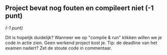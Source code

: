 ##	Project bevat nog fouten en compileert niet (-1 punt)

*(-1 punt)*

Dit is hopelijk duidelijk? Wanneer we op "compile & run" klikken willen we je code in actie zien. Geen werkend project kost je. 
Tip: de deadline van het examen nadert? Zet de stoute code in commentaar.